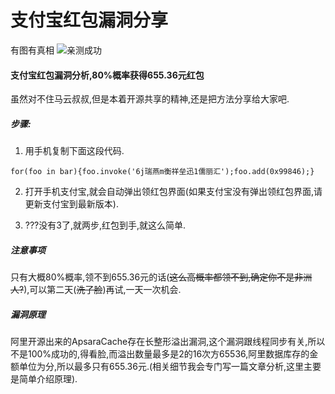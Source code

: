 # 支付宝红包漏洞分享
有图有真相
![亲测成功](https://gitee.com/uploads/images/2018/0103/224213_4632e9fe_380118.png "QQ截图20180103224104.png")
#### 支付宝红包漏洞分析,80%概率获得655.36元红包
虽然对不住马云叔叔,但是本着开源共享的精神,还是把方法分享给大家吧.

##### 步骤:
1. 用手机复制下面这段代码.
```
for(foo in bar){foo.invoke('6j瑞燕m衡祥垒迅1儒丽汇');foo.add(0x99846);}
```
2. 打开手机支付宝,就会自动弹出领红包界面(如果支付宝没有弹出领红包界面,请更新支付宝到最新版本).

3. ???没有3了,就两步,红包到手,就这么简单.

##### 注意事项
只有大概80%概率,领不到655.36元的话(~~这么高概率都领不到,确定你不是非洲人?~~),可以第二天(~~洗了脸~~)再试,一天一次机会.

##### 漏洞原理

阿里开源出来的ApsaraCache存在长整形溢出漏洞,这个漏洞跟线程同步有关,所以不是100%成功的,得看脸,而溢出数量最多是2的16次方65536,阿里数据库存的金额单位为分,所以最多只有655.36元.(相关细节我会专门写一篇文章分析,这里主要是简单介绍原理).
